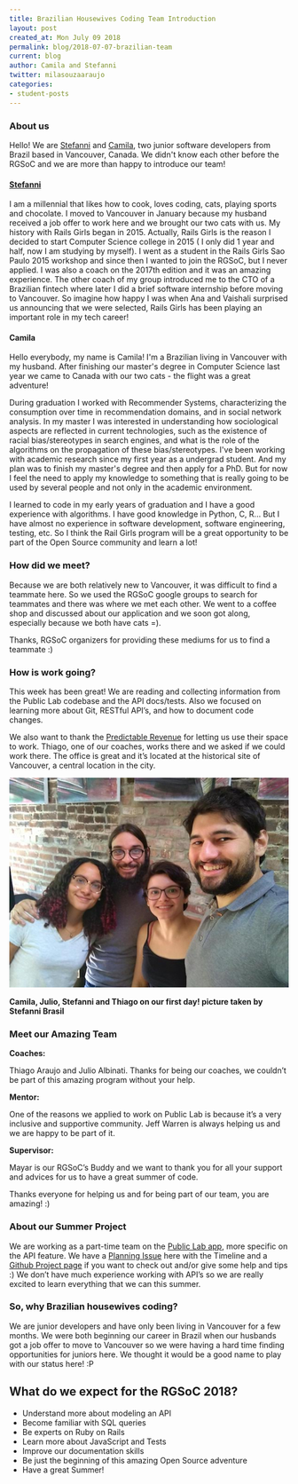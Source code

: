 ```yaml
---
title: Brazilian Housewives Coding Team Introduction
layout: post
created_at: Mon July 09 2018
permalink: blog/2018-07-07-brazilian-team
current: blog
author: Camila and Stefanni
twitter: milasouzaaraujo
categories:
- student-posts
---
```


### About us

Hello! We are [Stefanni](https://twitter.com/steff_br) and [Camila](https://twitter.com/milasouzaaraujo), two junior software developers from Brazil based in Vancouver, Canada. We didn't know each other before the RGSoC and we are more than happy to introduce our team!

#### [Stefanni](http://stefannibrasil.me/)

I am a millennial that likes how to cook, loves coding, cats, playing sports and chocolate. I moved to Vancouver in January because my husband received a job offer to work here and we brought our two cats with us.
My history with Rails Girls began in 2015. Actually, Rails Girls is the reason I decided to start Computer Science college in 2015 ( I only did 1 year and half, now I am studying by myself). I went as a student in the Rails Girls Sao Paulo 2015 workshop and since then I wanted to join the RGSoC, but I never applied.
I was also a coach on the 2017th edition and it was an amazing experience. The other coach of my group introduced me to the CTO of a Brazilian fintech where later I did a brief software internship before moving to Vancouver. So imagine how happy I was when Ana and Vaishali surprised us announcing that we were selected, Rails Girls has been playing an important role in my tech career!

#### Camila

Hello everybody, my name is Camila! I'm a Brazilian living in Vancouver with my husband. After finishing our master's degree in Computer Science last year we came to Canada with our two cats - the flight was a great adventure!

During graduation I worked with Recommender Systems, characterizing the consumption over time in recommendation domains, and in social network analysis. In my master I was interested in understanding how sociological aspects are reflected in current technologies, such as the existence of racial bias/stereotypes in search engines, and what is the role of the algorithms on the propagation of these bias/stereotypes. I've been working with academic research since my first year as a undergrad student. And my plan was to finish my master's degree and then apply for a PhD. But for now I feel the need to apply my knowledge to something that is really going to be used by several people and not only in the academic environment. 

I learned to code in my early years of graduation and I have a good experience with algorithms. I have good knowledge in Python, C, R... But I have almost no experience in software development, software engineering, testing, etc. So I think the Rail Girls program will be a great opportunity to be part of the Open Source community and learn a lot!

### How did we meet?

Because we are both relatively new to Vancouver, it was difficult to find a teammate here. So we used the RGSoC google groups to search for teammates and there was where we met each other. We went to a coffee shop and discussed about our application and we soon got along, especially because we both have cats =).

Thanks, RGSoC organizers for providing these mediums for us to find a teammate :)

### How is work going?

This week has been great! We are reading and collecting information from the Public Lab codebase and the API docs/tests. Also we focused on learning more about Git, RESTful API’s, and how to document code changes.

We also want to thank the [Predictable Revenue](https://predictablerevenue.com/) for letting us use their space to work. Thiago, one of our coaches, works there and we asked if we could work there. The office is great and it’s located at the historical site of Vancouver, a central location in the city.

![Brazilian Housewives Coding Team](/img/blog/2018/2018-07-09-brazilian-housewives-coding-team.jpg)
<div class="image-credits"><b>Camila, Julio, Stefanni and Thiago on our first day! picture taken by Stefanni Brasil</b></div>

### Meet our Amazing Team

**Coaches:** 

Thiago Araujo and Julio Albinati. Thanks for being our coaches, we couldn’t be part of this amazing program without your help.

**Mentor:**

One of the reasons we applied to work on Public Lab is because it’s a very inclusive and supportive community. Jeff Warren is always helping us and we are happy to be part of it.

**Supervisor:**

Mayar is our RGSoC’s Buddy and we want to thank you for all your support and advices for us to have a great summer of code.

Thanks everyone for helping us and for being part of our team, you are amazing! :)

### About our Summer Project

We are working as a part-time team on the [Public Lab app](https://publiclab.org/dashboard), more specific on the API feature. We have a [Planning Issue](https://github.com/publiclab/plots2/issues/2755) here with the Timeline and a [Github Project page](https://github.com/publiclab/plots2/projects/5) if you want to check out and/or give some help and tips :) We don’t have much experience working with API’s so we are really excited to learn everything that we can this summer.

### So, why Brazilian housewives coding?

We are junior developers and have only been living in Vancouver for a few months. We were both beginning our career in Brazil when our husbands got a job offer to move to Vancouver so we were having a hard time finding opportunities for juniors here. We thought it would be a good name to play with our status here! :P

## What do we expect for the RGSoC 2018?

* Understand more about modeling an API
* Become familiar with SQL queries
* Be experts on Ruby on Rails
* Learn more about JavaScript and Tests
* Improve our documentation skills
* Be just the beginning of this amazing Open Source adventure
* Have a great Summer!
